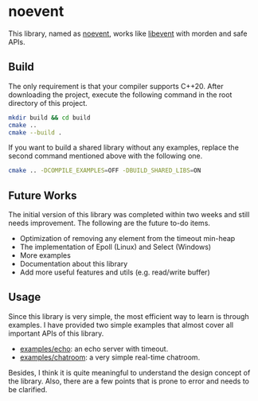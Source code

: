 # noevent

This library, named as <u>noevent</u>, works like [libevent](https://github.com/libevent/libevent/tree/patches-1.4) with morden and safe APIs.

## Build

The only requirement is that your compiler supports C++20. After downloading the project, execute the following command in the root directory of this project.

```bash
mkdir build && cd build
cmake ..
cmake --build .
```

If you want to build a shared library without any examples, replace the second command mentioned above with the following one.

```bash
cmake .. -DCOMPILE_EXAMPLES=OFF -DBUILD_SHARED_LIBS=ON
```

## Future Works

The initial version of this library was completed within two weeks and still needs improvement. The following are the future to-do items.

- Optimization of removing any element from the timeout min-heap
- The implementation of Epoll (Linux) and Select (Windows)
- More examples
- Documentation about this library
- Add more useful features and utils (e.g. read/write buffer)

## Usage

Since this library is very simple, the most efficient way to learn is through examples. I have provided two simple examples that almost cover all important APIs of this library.

- [examples/echo](): an echo server with timeout.
- [examples/chatroom](): a very simple real-time chatroom.

Besides, I think it is quite meaningful to understand the design concept of the library. Also, there are a few points that is prone to error and needs to be clarified.
